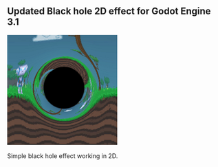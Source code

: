 Updated Black hole 2D effect for Godot Engine 3.1
------------------------------------------

![Editor screenshot](icon.png)

Simple black hole effect working in 2D.
